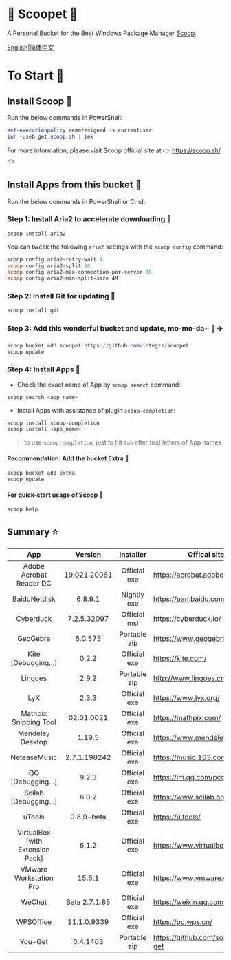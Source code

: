 <div align="left">
<h1 align="left"> 🍨 Scoopet 🍨 </h1>

<p> A Personal Bucket for the Best Windows Package Manager <a href="https://github.com/lukesampson/scoop">Scoop</a>.
</p>

<p align="left">
        <a href="README.md">English</a>|<a href="README_CN.md">简体中文</a>
</p>
</div>

# To Start 🏃

## Install Scoop 🚴

Run the below commands in PowerShell:

```powershell
set-executionpolicy remotesigned -s currentuser
iwr -useb get.scoop.sh | iex
```

For more information, please visit Scoop official site at 👉 https://scoop.sh/ 👈

## Install Apps from this bucket 🚗

Run the below commands in PowerShell or Cmd:

### Step 1: Install Aria2 to accelerate downloading 🚅

```powershell
scoop install aria2
```

You can tweak the following `aria2` settings with the `scoop config` command:

```powershell
scoop config aria2-retry-wait 4
scoop config aria2-split 16
scoop config aria2-max-connection-per-server 16
scoop config aria2-min-split-size 4M
```

### Step 2: Install Git for updating 🎫

```powershell
scoop install git
```

### Step 3: Add this wonderful bucket and update, mo-mo-da~ 💋 ✈️

```powershell
scoop bucket add scoopet https://github.com/integzz/scoopet
scoop update
```

### Step 4: Install Apps 🚀

- Check the exact name of App by `scoop search` command:

```powershell
scoop search <app_name>
```

- Install Apps with assistance of plugin `scoop-completion`:

```powershell
scoop install scoop-completion
scoop install <app_name>
```

> to use `scoop-completion`, just to hit `tab` after first letters of App names


#### Recommendation: Add the bucket Extra 💯

``` powershell
scoop bucket add extra
scoop update
```

#### For quick-start usage of Scoop 📖

```powershell
scoop help
```

## Summary ⭐️

|               App                |    Version    |  Installer   | Offical site                       |
| :------------------------------: | :-----------: | :----------: | ---------------------------------- |
|     Adobe Acrobat Reader DC      | 19.021.20061  | Official exe | https://acrobat.adobe.com/         |
|           BaiduNetdisk           |    6.8.9.1    | Nightly exe  | https://pan.baidu.com/             |
|            Cyberduck             |  7.2.5.32097  | Official msi | https://cyberduck.io/              |
|             GeoGebra             |    6.0.573    | Portable zip | https://www.geogebra.org/          |
|       Kite [Debugging...]        |     0.2.2     | Official exe | https://kite.com/                  |
|             Lingoes              |     2.9.2     | Portable zip | http://www.lingoes.cn/             |
|               LyX                |     2.3.3     | Official exe | https://www.lyx.org/               |
|      Mathpix Snipping Tool       |  02.01.0021   | Official exe | https://mathpix.com/               |
|         Mendeley Desktop         |    1.19.5     | Official exe | https://www.mendeley.com/          |
|           NeteaseMusic           | 2.7.1.198242  | Official exe | https://music.163.com/             |
|        QQ [Debugging...]         |     9.2.3     | Official exe | https://im.qq.com/pcqq/            |
|      Scilab [Debugging...]       |     6.0.2     | Official exe | https://www.scilab.org/            |
|              uTools              |  0.8.9-beta   | Official exe | https://u.tools/                   |
| VirtualBox [with Extension Pack] |     6.1.2     | Official exe | https://www.virtualbox.org/        |
|      VMware Workstation Pro      |    15.5.1     | Official exe | https://www.vmware.com/            |
|              WeChat              | Beta 2.7.1.85 | Official exe | https://weixin.qq.com/             |
|            WPSOffice             |  11.1.0.9339  | Official exe | https://pc.wps.cn/                 |
|             You-Get              |   0.4.1403    | Portable zip | https://github.com/soimort/you-get |
